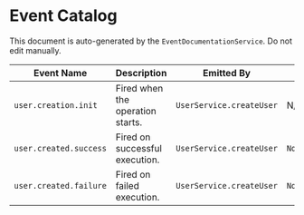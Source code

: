 # Event Catalog

This document is auto-generated by the `EventDocumentationService`. Do not edit manually.

| Event Name | Description | Emitted By | Listened By |
|------------|-------------|------------|-------------|
| `user.creation.init` | Fired when the operation starts. | `UserService.createUser` | N/A |
| `user.created.success` | Fired on successful execution. | `UserService.createUser` | `NotificationService.handleUserCreatedSuccess` |
| `user.created.failure` | Fired on failed execution. | `UserService.createUser` | `NotificationService.handleUserCreatedFailure` |
